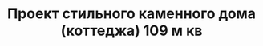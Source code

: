 ---
title: Проект стильного каменного дома (коттеджа) 109 м кв
description: Готовый проект стильного камменного дома (коттеджа) с террасой и навесом, из кирпича, газобетона или пеноблоков. Площадь&#58; 109 м.кв.

layout: project
permalink: /proekty/:path

featured:
weight: 100

project-title: Стильный каменный дом
project-catalog-title: Каменный дом
project-name: DK-109
tiny-description: Стильный коттедж с навесом и террасой

short-description: "В этом небольшом, но вместительном доме нет внутренних несущих стен, поэтому планировку можно сделать по своему желанию - или четыре спальни для большой семьи, или большое открытое пространство с гостиной, кабинетом или даже сауной. Состав помещений, предложенный нашими архитекторами, наверняка подойдет вам, если вы ищете комфортный и функциональный дом для круглогодичного проживания. В таком доме будет тепло даже самой лютой зимой, а из больших угловых окон откроется прекрасный вид на ваш сад."

price-project: "80 000 р"
price-build: "от 2 230 000 р"

area: "109"

related:
- DK-120
- TD-79
- DK-100

params:
- name: "Площадь дома"
  value: "109 м<sup>2</sup>"
- name: "Площадь 1-го этажа"
  value: "57 м<sup>2</sup>"
- name: "Площадь 2-го этажа"
  value: "52 м<sup>2</sup>"
- name: "Терраса, навес"
  value: "44 м<sup>2</sup>"
- name: "Габаритные размеры"
  value: "7.4 x 14.9 м"
- name: "Спальни"
  value: "4"
- name: "Санузлы"
  value: "2"
- name: "Высота 1-го этажа"
  value: "2.8 м"
- name: "Высота 2-го этажа"
  value: "2.8 м"
- name: "Фундамент"
  value: "Монолитный ж/б"
- name: "Конструкция стен"
  value: "Газобетон 400 мм"
- name: "Перекрытия"
  value: "Монолитные ж/б"
- name: "Покрытие кровли"
  value: "Гибкая черепица"
- name: "Облицовка стен"
  value: "Клинкерная плитка, термососна"

options:
- name: "Зеркальный проект"
  value: "5 000 р"
- name: "Паспорт дома"
  value: "5 000 р"
- name: "Проект отопления"
  value: "30 000 р"
- name: "Водоснабжение, канализация"
  value: "30 000 р"
- name: "Проект электрики"
  value: "30 000 р"
- name: "Проект подвала"
  value: "30 000 р"
- name: "Пристройка навеса для а/м"
  value: "15 000 р"
- name: "Замена материала стен"
  value: "20 000 р"
- name: "Изменение фундамента"
  value: "20 000 р"
- name: "Перепланировка (перегородки)"
  value: "5 000 р"
- name: "Дизайн интерьера"
  value: "120 000 р"

  
---